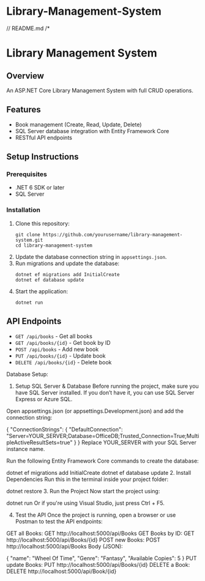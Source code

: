 # Library-Management-System
// README.md
/*
# Library Management System

## Overview
An ASP.NET Core Library Management System with full CRUD operations.

## Features
- Book management (Create, Read, Update, Delete)
- SQL Server database integration with Entity Framework Core
- RESTful API endpoints

## Setup Instructions
### Prerequisites
- .NET 6 SDK or later
- SQL Server

### Installation
1. Clone this repository:
   ```
   git clone https://github.com/yourusername/library-management-system.git
   cd library-management-system
   ```
2. Update the database connection string in `appsettings.json`.
3. Run migrations and update the database:
   ```
   dotnet ef migrations add InitialCreate
   dotnet ef database update
   ```
4. Start the application:
   ```
   dotnet run
   ```

## API Endpoints
- `GET /api/books` - Get all books
- `GET /api/books/{id}` - Get book by ID
- `POST /api/books` - Add new book
- `PUT /api/books/{id}` - Update book
- `DELETE /api/books/{id}` - Delete book



Database Setup:
1. Setup SQL Server & Database
Before running the project, make sure you have SQL Server installed. If you don’t have it, you can use SQL Server Express or Azure SQL.

Open appsettings.json (or appsettings.Development.json) and add the connection string:

{
    "ConnectionStrings": {
        "DefaultConnection": "Server=YOUR_SERVER;Database=OfficeDB;Trusted_Connection=True;MultipleActiveResultSets=true"
    }
}
Replace YOUR_SERVER with your SQL Server instance name.

Run the following Entity Framework Core commands to create the database:


dotnet ef migrations add InitialCreate
dotnet ef database update
2. Install Dependencies
Run this in the terminal inside your project folder:


dotnet restore
3. Run the Project
Now start the project using:


dotnet run
Or if you're using Visual Studio, just press Ctrl + F5.

4. Test the API
Once the project is running, open a browser or use Postman to test the API endpoints:

GET all Books:
GET http://localhost:5000/api/Books
GET Books by ID:
GET http://localhost:5000/api/Books/{id}
POST new Books:
POST http://localhost:5000/api/Books
Body (JSON):

{
    "name": "Wheel Of Time",
    "Genre": "Fantasy",
    "Available Copies": 5
}
PUT update Books:
PUT http://localhost:5000/api/Books/{id}
DELETE a Book:
DELETE http://localhost:5000/api/Book/{id}



